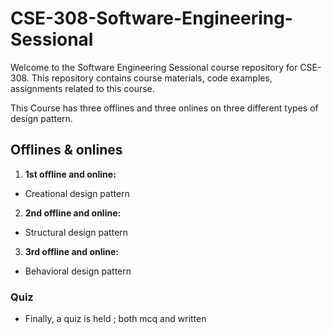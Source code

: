 # CSE-308-Software-Engineering-Sessional

Welcome to the Software Engineering  Sessional course repository for CSE-308. This repository contains course materials, code examples, assignments related to this course.



This Course has three offlines and three onlines on three different types of design pattern.

## Offlines & onlines

1. **1st offline and online:**
-   Creational design pattern

2. **2nd offline and online:**
-   Structural design pattern 

3. **3rd offline and online:**
-   Behavioral design pattern


### Quiz 
- Finally, a quiz is held ; both mcq and written


